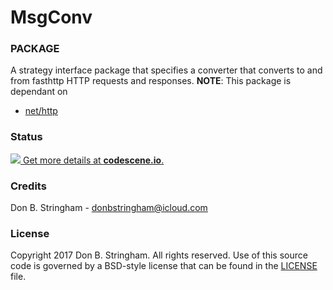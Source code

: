 MsgConv
========

### PACKAGE

A strategy interface package that specifies a converter
that converts to and from fasthttp HTTP requests and
responses.  **NOTE**: This package is dependant on
- [net/http](https://github.com/golang/go/tree/master/src/net/http)

### Status

[![](https://codescene.io/projects/1269/status.svg) Get more details at **codescene.io**.](https://codescene.io/projects/1269/jobs/latest-successful/results)

### Credits

Don B. Stringham - <donbstringham@icloud.com>

### License

Copyright 2017 Don B. Stringham. All rights reserved.
Use of this source code is governed by a BSD-style license
that can be found in the [LICENSE](LICENSE) file.
